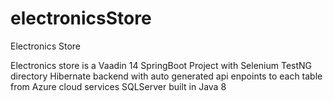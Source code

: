 # electronicsStore
Electronics Store

Electronics store is a Vaadin 14 SpringBoot Project with Selenium TestNG directory Hibernate backend with auto generated api enpoints to each 
table from Azure cloud services SQLServer built in Java 8
